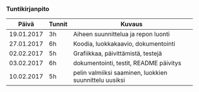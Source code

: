 ### Tuntikirjanpito
Päivä | Tunnit | Kuvaus
--------------- | ----- | ------
19.01.2017 | 3h | Aiheen suunnittelua ja repon luonti
27.01.2017 | 6h | Koodia, luokkakaavio, dokumentointi
02.02.2017 | 5h | Grafiikkaa, päivittämistä, testejä
03.02.2017 | 6h | dokumentointi, testit, README päivitys
10.02.2017 | 5h | pelin valmiiksi saaminen, luokkien suunnittelu uusiksi

